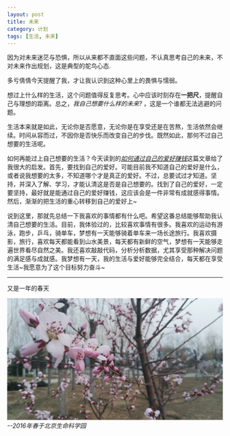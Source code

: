 ```yaml
---
layout: post
title: 未来
category: 计划
tags: [生活, 未来]
---
```




因为对未来迷茫与恐惧，所以从来都不直面这些问题，不认真思考自己的未来，不对未来作出规划，这是典型的鸵鸟心态.

多亏倩倩今天提醒了我，才让我认识到这种心里上的畏惧与懦弱。

想过上什么样的生活，这个问题值得反复思考。心中应该时刻存在**一把尺**，提醒自己与理想的距离。总之，*我自己想要什么样的未来?* ，这是一个谁都无法逃避的问题。

生活本来就是如此，无论你是否愿意，无论你是在享受还是在苦熬，生活依然会继续。时间从容而过，不因你是否快乐而改变自己的步伐。既然如此，那何不过自己想要的生活呢。

如何再能过上自己想要的生活？今天读到的[*如何通过自己的爱好赚钱*](http://www.jianshu.com/p/1ecb57ea7dac)这篇文章给了我很大的启发。首先，要找到自己的爱好。可能目前我不知道自己的爱好是什么，或者说我想要的太多，不知道哪个才是真正的爱好。不过，总要试过才知道。坚持，并深入了解、学习，才能认清这是否是自己想要的。找到了自己的爱好，一定要坚持，最好就是能通过自己的爱好赚钱，这应该会是一件非常有成就感得事情。然后，渐渐的把生活的重心转移到自己的爱好上~

说到这里，那就先总结一下我喜欢的事情都有什么吧。希望这番总结能够帮助我认清自己想要的生活。目前，我体验过的，比较喜欢事情有很多。我喜欢的运动有游泳，跑步，乒乓，骑单车，梦想有一天能够骑着单车来一场长途旅行。我喜欢摄影，旅行，喜欢每天都能看到山水美景，每天都有新鲜的空气，梦想有一天能够走遍世界看尽自然之美。我还喜欢敲敲代码，分析分析数据，尤其享受那种解决问题的满足感与成就感。我梦想有一天，我的生活与爱好能够完全结合，每天都在享受生活~我愿意为了这个目标努力奋斗~

----------

又是一年的春天

![--2016年春于北京生命科学园](/public/img/2016flower.jpg)
*--2016年春于北京生命科学园*




